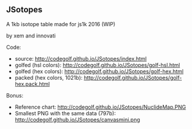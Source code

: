 JSotopes
--

A 1kb isotope table made for js1k 2016 (WIP)

by xem and innovati

Code:

- source: http://codegolf.github.io/JSotopes/index.html
- golfed (hsl colors): http://codegolf.github.io/JSotopes/golf-hsl.html
- golfed (hex colors): http://codegolf.github.io/JSotopes/golf-hex.html
- packed (hex colors, 1021b): http://codegolf.github.io/JSotopes/golf-hex.pack.html


Bonus:

- Reference chart: http://codegolf.github.io/JSotopes/NuclideMap.PNG
- Smallest PNG with the same data (797b): http://codegolf.github.io/JSotopes/canvasmini.png